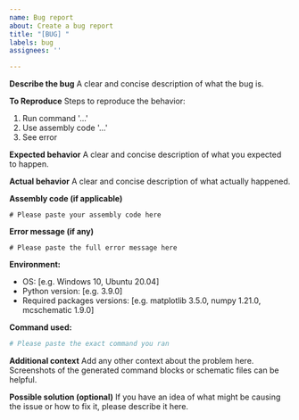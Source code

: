 ```yaml
---
name: Bug report
about: Create a bug report
title: "[BUG] "
labels: bug
assignees: ''

---
```


**Describe the bug**
A clear and concise description of what the bug is.

**To Reproduce**
Steps to reproduce the behavior:
1. Run command '...'
2. Use assembly code '...'
3. See error

**Expected behavior**
A clear and concise description of what you expected to happen.

**Actual behavior**
A clear and concise description of what actually happened.

**Assembly code (if applicable)**
```assembly
# Please paste your assembly code here
```

**Error message (if any)**
```
# Please paste the full error message here
```

**Environment:**
 - OS: [e.g. Windows 10, Ubuntu 20.04]
 - Python version: [e.g. 3.9.0]
 - Required packages versions: [e.g. matplotlib 3.5.0, numpy 1.21.0, mcschematic 1.9.0]

**Command used:**
```bash
# Please paste the exact command you ran
```

**Additional context**
Add any other context about the problem here. Screenshots of the generated command blocks or schematic files can be helpful.

**Possible solution (optional)**
If you have an idea of what might be causing the issue or how to fix it, please describe it here.
